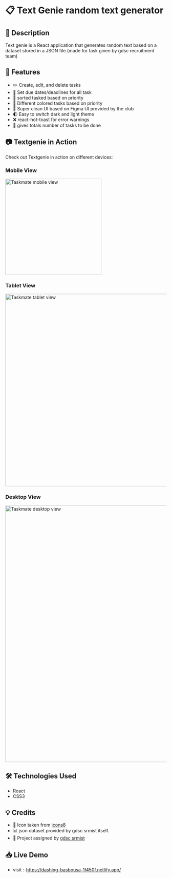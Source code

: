 # 📋 Text Genie    random text generator

## 📝 Description

Text genie is a React application that generates random text based on a dataset stored in a JSON file.(made for task given by gdsc recruitment team)

## 🚀 Features

- ✏️ Create, edit, and delete tasks 
- 📅 Set due dates/deadlines for all task
- 📂 sorted tasked based on priority
- 🌈 Different colored tasks based on priority
- 🎨 Super clean UI based on Figma UI provided by the club
- 🌓 Easy to switch dark and light theme
- ❌ react-hot-toast for error warnings
- 🧮 gives totals number of tasks to be done



## 📷 Textgenie in Action

Check out Textgenie in action on different devices:

### Mobile View

<img src="https://user-images.githubusercontent.com/91087103/227054572-a703d51e-426c-4986-922c-21a256fc132a.png
" alt="Taskmate mobile view" width="300">

### Tablet View

<img src="https://user-images.githubusercontent.com/91087103/227054646-8273bf03-a813-4ced-838d-748da45f79ef.png
" alt="Taskmate tablet view" width="600">

### Desktop View

<img src="https://user-images.githubusercontent.com/91087103/227054697-ee451db6-99db-4fcd-9ee7-c9144bf35b8b.png
" alt="Taskmate desktop view" width="800">


## 🛠️ Technologies Used
- React
- CSS3


## 💡 Credits

- 🎨 Icon taken from [icons8](https://icons8.com/)
- 📊 json dataset provided by gdsc srmist itself.
- 🙌 Project assigned by [gdsc srmist](https://gdsc.community.dev/srm-institute-of-science-technology-kattankulathur/)

## 📥 Live Demo

- visit :-https://dashing-basbousa-1f450f.netlify.app/



